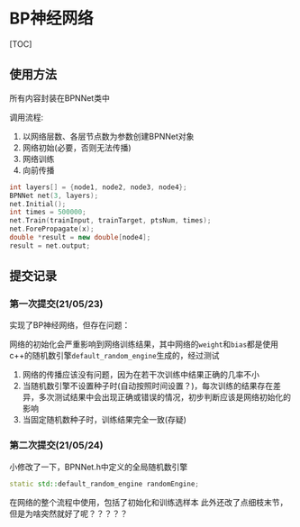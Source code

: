 # BP神经网络
[TOC]

## 使用方法

所有内容封装在BPNNet类中

调用流程:
1. 以网络层数、各层节点数为参数创建BPNNet对象
2. 网络初始(必要，否则无法传播)
3. 网络训练
4. 向前传播
```c++
int layers[] = {node1, node2, node3, node4};
BPNNet net(3, layers);
net.Initial();
int times = 500000;
net.Train(trainInput, trainTarget, ptsNum, times);
net.ForePropagate(x);
double *result = new double[node4];
result = net.output;
```

## 提交记录

### 第一次提交(21/05/23)

实现了BP神经网络，但存在问题：

网络的初始化会严重影响到网络训练结果，其中网络的```weight```和```bias```都是使用c++的随机数引擎```default_random_engine```生成的，经过测试

1. 网络的传播应该没有问题，因为在若干次训练中结果正确的几率不小
2. 当随机数引擎不设置种子时(自动按照时间设置？)，每次训练的结果存在差异，多次测试结果中会出现正确或错误的情况，初步判断应该是网络初始化的影响
3. 当固定随机数种子时，训练结果完全一致(存疑)

### 第二次提交(21/05/24)

小修改了一下，BPNNet.h中定义的全局随机数引擎
```c++
static std::default_random_engine randomEngine;
```
在网络的整个流程中使用，包括了初始化和训练选样本
此外还改了点细枝末节，但是为啥突然就好了呢？？？？？


